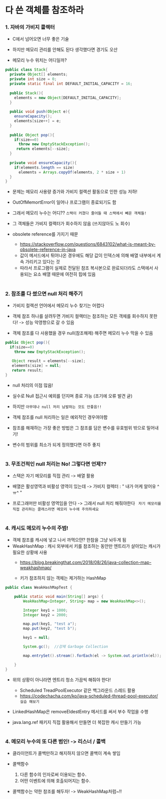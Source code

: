 # 다 쓴 객체를 참조하라

### 1. 자바의 가비지 콜랙터
- C에서 넘어오면 너무 좋은 기술
- 하지만 메모리 관리를 안해도 된다 생각했다면 경기도 오산

- 메모리 누수 위치는 어디일까?

```java
public class Stack{
  private Object[] elements;
  private int size = 0;
  private static final int DEFAULT_INITIAL_CAPACITY = 16;
  
  public Stack(){
    elements = new Object[DEFAULT_INITIAL_CAPACITY];
  }
  
  public void push(Object e){
    ensureCapacity();
    elements[size++] = e;
  }
  
  public Object pop(){
    if(size==0)
      throw new EmptyStackException();
     return elements[--size];
  }
  
  private void ensureCapacity(){
    if(elements.length == size)
      elements = Arrays.copyOf(elements, 2 * size + 1)
  }
}
```

- 문제는 메모리 사용량 증가와 가비지 컬랙션 활동으로 인한 성능 저하!
- OutOfMemortError이 일어나 프로그램이 종료되기도 함

- 그래서 메모리 누수는 어디?? `스택이 커졌다 줄어들 때 스택에서 빼온 객체들!`
- 그 객체들은 가비지 컬랙터가 회수하지 않음 (쓰지않아도 노 회수)
- obsolete reference를 가지기 때문
  - https://stackoverflow.com/questions/6843102/what-is-meant-by-obsolete-reference-in-java
  - 값이 메서드에서 튀어나온 경우에도 해당 값이 인덱스에 의해 배열 내부에서 계속 가리키고 있다는 것
  - 따라서 프로그램이 실제로 전달된 참조 복사본으로 완료되더라도 스택에서 사용되는 요소 배열 때문에 여전히 힙에 있음

#

### 2. 참조를 다 썼으면 null 처리 해주기
- 가비지 컬렉션 언어에서 메모리 누수 찾기는 어렵다

- 객체 참조 하나를 살려두면 가비지 컬랙터는 참조하는 모든 객체를 회수하지 못한다! -> 성능 악영향으로 갈 수 있음
- 객체 참조를 다 사용했을 경우 null(참조해제) 해주면 메모리 누수 막을 수 있음

```java
public Object pop(){
  if(size==0)
    throw new EmptyStackException();
    
   Object result = elements[--size];
   elements[size] = null;
   return result;
}
```
- null 처리의 이점 많음!
- 실수로 Null 접근시 예외를 던지며 종료 가능 (조기에 오류 발견 귣)
 
- 하지만 `아무데나 null 처리 남발하는 것도 안좋음!!`
- 객체 참조를 null 처리하는 일은 예외적인 경우여야함
- 참조를 해재하는 가장 좋은 방법은 그 참조를 담은 변수를 유효범위 밖으로 밀어내기!
- 변수의 범위를 최소가 되게 정의했다면 아주 좋지


#
### 3. 무조건적인 null 처리는 No! 그렇다면 언제??
- 스택은 자기 메모리를 직접 관리 -> 배열 활용
- 배열은 활성영역과 비활성 영역이 있는데 -> 가비지 컬렉터 : " 내가 어케 알어유 ^ㅠ^ "

- 프로그래머만 비활성 영역임을 안다 -> 그래서 null 처리 해줘야한다
 ` 자기 메모리를 직접 관리하는 클래스라면 메모리 누수에 주의하세요`
 
#
### 4. 캐시도 메모리 누수의 주범!
- 객체 참조를 캐시에 넣고 나서 까먹으먄? 한참을 그냥 놔두게 됨
- WeakHashMap : 캐시 외부에서 키를 참조하는 동안만 엔트리가 살아있는 캐시가 필요한 상황에 사용
  - https://blog.breakingthat.com/2018/08/26/java-collection-map-weakhashmap/
  
  - 키가 참조하지 않는 객체는 제거하는 HashMap 
   
```java
public class WeakHashMapTest {

    public static void main(String[] args) {
        WeakHashMap<Integer, String> map = new WeakHashMap<>();

        Integer key1 = 1000;
        Integer key2 = 2000;

        map.put(key1, "test a");
        map.put(key2, "test b");

        key1 = null;

        System.gc();  //강제 Garbage Collection

        map.entrySet().stream().forEach(el -> System.out.println(el));

    }
}
```

- 위의 상황이 아니라면 엔트리 청소 가끔씩 해줘야 한다!
  - Scheduled TreadPoolExecutor 같은 백그라운드 스레드 활용
  -  https://codechacha.com/ko/java-scheduled-thread-pool-executor/ `실습 해보기`

- LinkedHashMap은 removeEldestEntry 메서드를 써서 부수 작업을 수행

- java.lang.ref 패키지 직접 활용해서 만들면 더 복잡한 캐시 만들기 가능



#
### 4. 메모리 누수의 또 다른 범인! -> 리스너 / 콜백
- 클라이언트가 콜백만하고 해지하지 않으면 콜백이 계속 쌓임

- 콜백함수 
  1. 다른 함수의 인자로써 이용되는 함수.
  2. 어떤 이벤트에 의해 호출되어지는 함수.

- 콜백함수는 약한 참조를 해두자! -> WeakHashMap처럼~!!

